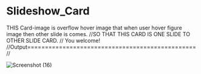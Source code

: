 # Slideshow_Card
THIS Card-image is overflow hover image that when user hover figure image then other slide is comes.
//SO THAT THIS CARD IS ONE SLIDE TO OTHER SLIDE CARD.
// You welcome!
//Output================================================//

![Screenshot (16)](https://github.com/user-attachments/assets/14be09ea-8380-4896-a89a-8773568c9719)
